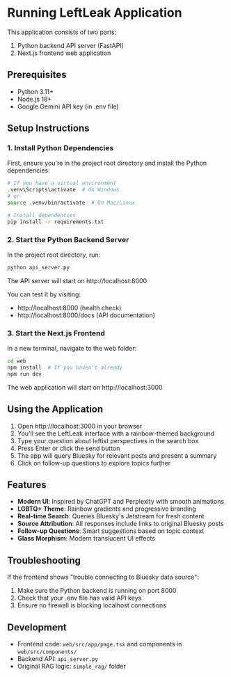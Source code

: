 # Running LeftLeak Application

This application consists of two parts:
1. Python backend API server (FastAPI)
2. Next.js frontend web application

## Prerequisites

- Python 3.11+
- Node.js 18+
- Google Gemini API key (in .env file)

## Setup Instructions

### 1. Install Python Dependencies

First, ensure you're in the project root directory and install the Python dependencies:

```bash
# If you have a virtual environment
.venv\Scripts\activate  # On Windows
# or
source .venv/bin/activate  # On Mac/Linux

# Install dependencies
pip install -r requirements.txt
```

### 2. Start the Python Backend Server

In the project root directory, run:

```bash
python api_server.py
```

The API server will start on http://localhost:8000

You can test it by visiting:
- http://localhost:8000 (health check)
- http://localhost:8000/docs (API documentation)

### 3. Start the Next.js Frontend

In a new terminal, navigate to the web folder:

```bash
cd web
npm install  # If you haven't already
npm run dev
```

The web application will start on http://localhost:3000

## Using the Application

1. Open http://localhost:3000 in your browser
2. You'll see the LeftLeak interface with a rainbow-themed background
3. Type your question about leftist perspectives in the search box
4. Press Enter or click the send button
5. The app will query Bluesky for relevant posts and present a summary
6. Click on follow-up questions to explore topics further

## Features

- **Modern UI**: Inspired by ChatGPT and Perplexity with smooth animations
- **LGBTQ+ Theme**: Rainbow gradients and progressive branding
- **Real-time Search**: Queries Bluesky's Jetstream for fresh content
- **Source Attribution**: All responses include links to original Bluesky posts
- **Follow-up Questions**: Smart suggestions based on topic context
- **Glass Morphism**: Modern translucent UI effects

## Troubleshooting

If the frontend shows "trouble connecting to Bluesky data source":
1. Make sure the Python backend is running on port 8000
2. Check that your .env file has valid API keys
3. Ensure no firewall is blocking localhost connections

## Development

- Frontend code: `web/src/app/page.tsx` and components in `web/src/components/`
- Backend API: `api_server.py`
- Original RAG logic: `simple_rag/` folder